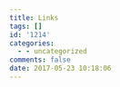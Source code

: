 ```yaml
---
title: Links
tags: []
id: '1214'
categories:
  - - uncategorized
comments: false
date: 2017-05-23 10:18:06
---
```

